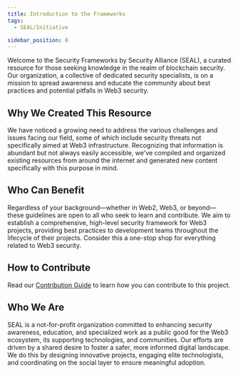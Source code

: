 ```yaml
---
title: Introduction to the Frameworks
tags:
  - SEAL/Initiative

sidebar_position: 0
---
```



Welcome to the Security Frameworks by Security Alliance (SEAL), a curated resource for those seeking knowledge in the realm of blockchain security. Our organization, a collective of dedicated security specialists, is on a mission to spread awareness and educate the community about best practices and potential pitfalls in Web3 security.

## Why We Created This Resource

We have noticed a growing need to address the various challenges and issues facing our field, some of which include security threats not specifically aimed at Web3 infrastructure. Recognizing that information is abundant but not always easily accessible, we've compiled and organized existing resources from around the internet and generated new content specifically with this purpose in mind.

## Who Can Benefit

Regardless of your background—whether in Web2, Web3, or beyond—these guidelines are open to all who seek to learn and contribute. We aim to establish a comprehensive, high-level security framework for Web3 projects, providing best practices to development teams throughout the lifecycle of their projects. Consider this a one-stop shop for everything related to Web3 security.

## How to Contribute

Read our [Contribution Guide](../contribute/contributing.md) to learn how you can contribute to this project.

## Who We Are

SEAL is a not-for-profit organization committed to enhancing security awareness, education, and specialized work as a public good for the Web3 ecosystem, its supporting technologies, and communities. Our efforts are driven by a shared desire to foster a safer, more informed digital landscape. We do this by designing innovative projects, engaging elite technologists, and coordinating on the social layer to ensure meaningful adoption.

